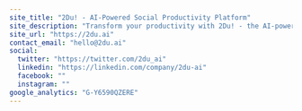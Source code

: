 ```yaml
---
site_title: "2Du! - AI-Powered Social Productivity Platform"
site_description: "Transform your productivity with 2Du! - the AI-powered social productivity platform that combines intelligent task management, habit building, and community accountability."
site_url: "https://2du.ai"
contact_email: "hello@2du.ai"
social:
  twitter: "https://twitter.com/2du_ai"
  linkedin: "https://linkedin.com/company/2du-ai"
  facebook: ""
  instagram: ""
google_analytics: "G-Y6590QZERE"
---
```


